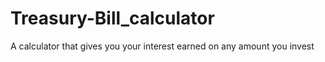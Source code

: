 # Treasury-Bill_calculator
A calculator that gives you your interest earned on any amount you invest
